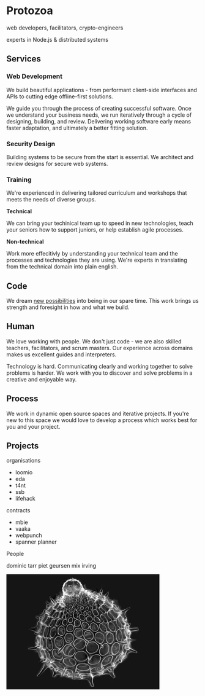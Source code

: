 # Protozoa

<div class='tagline'>

  web developers, facilitators, crypto-engineers

  experts in Node.js & distributed systems

</div>



<section>

## Services

### Web Development

We build beautiful applications - from performant client-side interfaces and APIs to cutting edge offline-first solutions.

We guide you through the process of creating successful software. 
Once we understand your business needs, we run iteratively through a cycle of designing, building, and review.
Delivering working software early means faster adaptation, and ultimately a better fitting solution.


### Security Design 

Building systems to be secure from the start is essential.
We architect and review designs for secure web systems. 


### Training

We're experienced in delivering tailored curriculum and workshops that meets the needs of diverse groups.

**Technical**

We can bring your techinical team up to speed in new technologies, teach your seniors how to support juniors, or help establish agile processes.

**Non-technical**

Work more effecitivly by understanding your technical team and the processes and technologies they are using.
We're experts in translating from the technical domain into plain english.

</section>
















<section>

## Code

We dream [new possibilities](http://www.scuttlebutt.nz) into being in our spare time. This work brings us strength and foresight in how and what we build.


## Human

We love working with people. We don't just code - we are also skilled teachers, facilitators, and scrum masters.
Our experience across domains makes us excellent guides and interpreters. 

Technology is hard. Communicating clearly and working together to solve problems is harder. We work with you to discover and solve problems in a creative and enjoyable way.


## Process 

We work in dynamic open source spaces and iterative projects. If you're new to this space we would love to develop a process which works best for you and your project.


</section>


<section>

## Projects

organisations
- loomio
- eda
- t4nt
- ssb
- lifehack

contracts
- mbie
- vaaka
- webpunch
- spanner planner


</section>


<section>

People

dominic tarr
piet geursen
mix irving 

</section>

<img class='signature' src='radiolarians.jpeg' />

